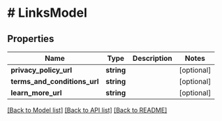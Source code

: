 # # LinksModel

## Properties

Name | Type | Description | Notes
------------ | ------------- | ------------- | -------------
**privacy_policy_url** | **string** |  | [optional]
**terms_and_conditions_url** | **string** |  | [optional]
**learn_more_url** | **string** |  | [optional]

[[Back to Model list]](../../README.md#models) [[Back to API list]](../../README.md#endpoints) [[Back to README]](../../README.md)
